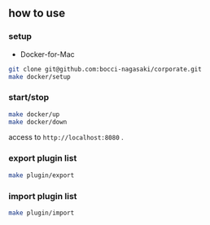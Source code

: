 ## how to use

### setup
- Docker-for-Mac


```bash
git clone git@github.com:bocci-nagasaki/corporate.git
make docker/setup
```

### start/stop

```bash
make docker/up
make docker/down
```

access to `http://localhost:8080` .

### export plugin list

```bash
make plugin/export
```

### import plugin list

```bash
make plugin/import
```
